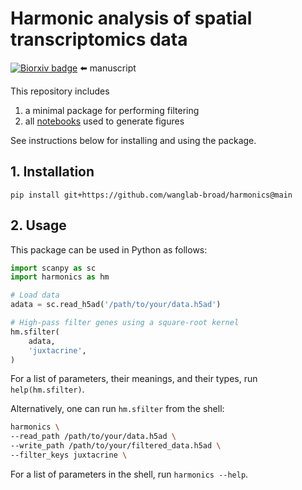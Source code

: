 # Harmonic analysis of spatial transcriptomics data
[![Biorxiv badge](https://zenodo.org/badge/doi/10.1101/2023.06.30.547258.svg)](https://doi.org/10.1101/2024.08.14.607982) ⬅️ manuscript <br>

This repository includes
1. a minimal package for performing filtering
2. all [notebooks](notebooks) used to generate figures

See instructions below for installing and using the package.

## 1. Installation
```
pip install git+https://github.com/wanglab-broad/harmonics@main
```

## 2. Usage
This package can be used in Python as follows:
```python
import scanpy as sc
import harmonics as hm

# Load data
adata = sc.read_h5ad('/path/to/your/data.h5ad')

# High-pass filter genes using a square-root kernel
hm.sfilter(
    adata,
    'juxtacrine',
)
```
For a list of parameters, their meanings, and their types, run `help(hm.sfilter)`.

Alternatively, one can run `hm.sfilter` from the shell:
```bash
harmonics \
--read_path /path/to/your/data.h5ad \
--write_path /path/to/your/filtered_data.h5ad \
--filter_keys juxtacrine \
```
For a list of parameters in the shell, run `harmonics --help`.
